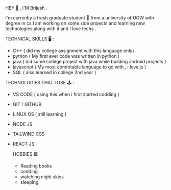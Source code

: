 HEY 👋  , I'M Brijesh .

I'm currently a fresh graduate student 👔 from a university of UOW with degree in cs.I am working on some side projects and learning new technologies along with it and I love techs . 



TECHNICAL SKILLS 🖥 : 
- C++ ( did my college assignment with this language only)
- python ( My first ever code was written in python )
- java ( did some college project with java while building android projects )
- javascript ( My most comfotable language to go with , i love js )
- SQL ( also learned in college 2nd year ) 


TECHNOLOGIES THAT I USE  🕹 : 
- VS CODE ( using this when i first started codding )
- GIT / GITHUB
- LINUX OS ( still learning )
- NODE JS
- TAILWIND CSS
- REACT JS


  HOBBIES 🟩
  - Reading books
  - codding
  - watching night skies
  - sleeping 
